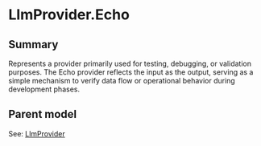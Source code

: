 # LlmProvider.Echo

## Summary

Represents a provider primarily used for testing, debugging, or validation purposes.
The Echo provider reflects the input as the output, serving as a simple mechanism
to verify data flow or operational behavior during development phases.

## Parent model

See: [LlmProvider](LlmProvider.md)